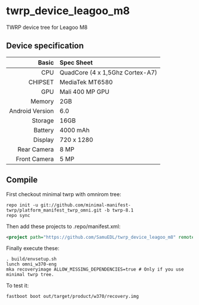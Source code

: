 # twrp_device_leagoo_m8

TWRP device tree for Leagoo M8

## Device specification

Basic   | Spec Sheet
-------:|:------------------------
CPU     | QuadCore (4 x 1,5Ghz Cortex-A7)
CHIPSET | MediaTek MT6580
GPU     | Mali 400 MP GPU
Memory  | 2GB
Android Version | 6.0
Storage | 16GB
Battery | 4000 mAh
Display | 720 x 1280
Rear Camera  | 8 MP
Front Camera | 5 MP


## Compile

First checkout minimal twrp with omnirom tree:

```
repo init -u git://github.com/minimal-manifest-twrp/platform_manifest_twrp_omni.git -b twrp-8.1
repo sync
```

Then add these projects to .repo/manifest.xml:

```xml
<project path="https://github.com/SamuEDL/twrp_device_leagoo_m8" remote="github" revision="master" />
```

Finally execute these:

```
. build/envsetup.sh
lunch omni_w370-eng
mka recoveryimage ALLOW_MISSING_DEPENDENCIES=true # Only if you use minimal twrp tree.
```

To test it:

```
fastboot boot out/target/product/w370/recovery.img
```
